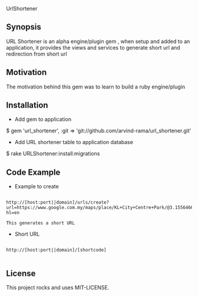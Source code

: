 UrlShortener

## Synopsis
URL Shortener is an alpha engine/plugin gem , when setup and added to an application, it provides the views and services to generate short url and redirection from short url


## Motivation

The motivation behind this gem was to learn to build a ruby engine/plugin

## Installation

* Add gem to application

$ gem 'url_shortener', :git => 'git://github.com/arvind-rama/url_shortener.git' 

* Add URL shortener table to application database

$ rake URLShortener:install:migrations


## Code Example

* Example to create 

```

http://[host:port||domain]/urls/create?url=https://www.google.com.my/maps/place/KL+City+Centre+Park/@3.1556466,101.7128026,17z/data=!3m1!4b1!4m2!3m1!1s0x31cc37d3dae66605:0xced2781fa7347a4e?hl=en

This generates a short URL 

```

* Short URL

```

http://[host:port||domain]/[shortcode]


```


## License

This project rocks and uses MIT-LICENSE.
